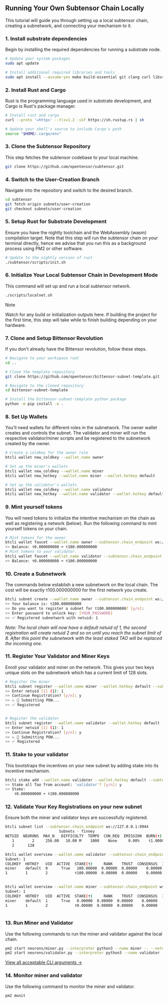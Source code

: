 ## Running Your Own Subtensor Chain Locally

This tutorial will guide you through setting up a local subtensor chain, creating a subnetwork, and connecting your mechanism to it.

### 1. Install substrate dependencies

Begin by installing the required dependencies for running a substrate node.

```bash
# Update your system packages
sudo apt update

# Install additional required libraries and tools
sudo apt install --assume-yes make build-essential git clang curl libssl-dev llvm libudev-dev protobuf-compiler
```

### 2. Install Rust and Cargo

Rust is the programming language used in substrate development, and Cargo is Rust's package manager.

```bash
# Install rust and cargo
curl --proto '=https' --tlsv1.2 -sSf https://sh.rustup.rs | sh

# Update your shell's source to include Cargo's path
source "$HOME/.cargo/env"
```

### 3. Clone the Subtensor Repository

This step fetches the subtensor codebase to your local machine.

```bash
git clone https://github.com/opentensor/subtensor.git
```

### 4. Switch to the User-Creation Branch

Navigate into the repository and switch to the desired branch.

```bash
cd subtensor
git fetch origin subnets/user-creation
git checkout subnets/user-creation
```

### 5. Setup Rust for Substrate Development

Ensure you have the nightly toolchain and the WebAssembly (wasm) compilation target. Note that this step will run the subtensor chain on your terminal directly, hence we advise that you run this as a background process using PM2 or other software.

```bash
# Update to the nightly version of rust
./subtensor/scripts/init.sh
```

### 6. Initialize Your Local Subtensor Chain in Development Mode

This command will set up and run a local subtensor network.

```bash
./scripts/localnet.sh
```

> [!NOTE]
> Watch for any build or initialization outputs here. If building the project for the first time, this step will take while to finish building depending on your hardware.

### 7. Clone and Setup Bittensor Revolution

If you don't already have the Bittensor revolution, follow these steps.

```bash
# Navigate to your workspace root
cd ..

# Clone the template repository
git clone https://github.com/opentensor/bittensor-subnet-template.git

# Navigate to the cloned repository
cd bittensor-subnet-template

# Install the bittensor-subnet-template python package
python -m pip install -e .
```

### 8. Set Up Wallets

You'll need wallets for different roles in the subnetwork. The owner wallet creates and controls the subnet. The validator and miner will run the respective validator/miner scripts and be registered to the subnetwork created by the owner.

```bash
# Create a coldkey for the owner role
btcli wallet new_coldkey --wallet.name owner

# Set up the miner's wallets
btcli wallet new_coldkey --wallet.name miner
btcli wallet new_hotkey --wallet.name miner --wallet.hotkey default

# Set up the validator's wallets
btcli wallet new_coldkey --wallet.name validator
btcli wallet new_hotkey --wallet.name validator --wallet.hotkey default
```

### 9. Mint yourself tokens

You will need tokens to initialize the intentive mechanism on the chain as well as registering a network (below).
Run the following command to mint yourself tokens on your chain.

```bash
# Mint tokens for the owner
btcli wallet faucet --wallet.name owner --subtensor.chain_endpoint ws://127.0.0.1:9944
>> Balance: τ0.000000000 ➡ τ100.000000000
# Mint tokens to your validator.
btcli wallet faucet --wallet.name validator --subtensor.chain_endpoint ws://127.0.0.1:9944
>> Balance: τ0.000000000 ➡ τ100.000000000
```

### 10. Create a Subnetwork

The commands below establish a new subnetwork on the local chain. The cost will be exactly τ100.000000000 for the first network you create.

```bash
btcli subnet create --wallet.name owner --subtensor.chain_endpoint ws://127.0.0.1:9944
>> Your balance is: τ200.000000000
>> Do you want to register a subnet for τ100.000000000? [y/n]:
>> Enter password to unlock key: [YOUR_PASSWORD]
>> ✅ Registered subnetwork with netuid: 1
```

_Note: The local chain will now have a default netuid of 1, the second registration will create netuid 2 and so on until you reach the subnet limit of 8. After this point the subnetwork with the least staked TAO will be replaced the incoming one._

### 11. Register Your Validator and Miner Keys

Enroll your validator and miner on the network. This gives your two keys unique slots on the subnetwork which has a current limit of 128 slots.

```bash
# Register the miner
btcli subnet register --wallet.name miner --wallet.hotkey default --subtensor.chain_endpoint ws://127.0.0.1:9944
>> Enter netuid [1] (1): 1
>> Continue Registration? [y/n]: y
>> ⠦ 📡 Submitting POW...
>> ✅ Registered


# Register the validator
btcli subnet register --wallet.name validator --wallet.hotkey default --subtensor.chain_endpoint ws://127.0.0.1:9944
>> Enter netuid [1] (1): 1
>> Continue Registration? [y/n]: y
>> ⠦ 📡 Submitting POW...
>> ✅ Registered
```

### 11. Stake to your validator

This bootstraps the incentives on your new subnet by adding stake into its incentive mechanism.

```bash
btcli stake add --wallet.name validator --wallet.hotkey default --subtensor.chain_endpoint ws://127.0.0.1:9944
>> Stake all Tao from account: 'validator'? [y/n]: y
>> Stake:
    τ0.000000000 ➡ τ100.000000000
```

### 12. Validate Your Key Registrations on your new subnet

Ensure both the miner and validator keys are successfully registered.

```bash
btcli subnet list --subtensor.chain_endpoint ws://127.0.0.1:9944
                        Subnets - finney
NETUID  NEURONS  MAX_N   DIFFICULTY  TEMPO  CON_REQ  EMISSION  BURN(τ)
   1        2     256.00   10.00 M    1000    None     0.00%    τ1.00000
   2      128

btcli wallet overview --wallet.name validator --subtensor.chain_endpoint ws://127.0.0.1:9944
Subnet: 1
COLDKEY  HOTKEY   UID  ACTIVE  STAKE(τ)     RANK    TRUST  CONSENSUS  INCENTIVE  DIVIDENDS  EMISSION(ρ)   VTRUST  VPERMIT  UPDATED  AXON  HOTKEY_SS58
miner    default  0      True   100.00000  0.00000  0.00000    0.00000    0.00000    0.00000            0  0.00000                14  none  5GTFrsEQfvTsh3WjiEVFeKzFTc2xcf…
1        1        2            τ100.00000  0.00000  0.00000    0.00000    0.00000    0.00000           ρ0  0.00000
                                                                          Wallet balance: τ0.0

btcli wallet overview --wallet.name miner --subtensor.chain_endpoint ws://127.0.0.1:9944
Subnet: 1
COLDKEY  HOTKEY   UID  ACTIVE  STAKE(τ)     RANK    TRUST  CONSENSUS  INCENTIVE  DIVIDENDS  EMISSION(ρ)   VTRUST  VPERMIT  UPDATED  AXON  HOTKEY_SS58
miner    default  1      True   0.00000  0.00000  0.00000    0.00000    0.00000    0.00000            0  0.00000                14  none  5GTFrsEQfvTsh3WjiEVFeKzFTc2xcf…
1        1        2            τ0.00000  0.00000  0.00000    0.00000    0.00000    0.00000           ρ0  0.00000
                                                                          Wallet balance: τ0.0

```

### 13. Run Miner and Validator

Use the following commands to run the miner and validator against the local chain.

```bash
pm2 start neurons/miner.py --interpreter python3 --name miner -- --netuid 1 --subtensor.chain_endpoint ws://127.0.0.1:9944 --wallet.name miner --wallet.hotkey default
pm2 start neurons/validator.py --interpreter python3 --name validator -- --netuid 1 --subtensor.chain_endpoint ws://127.0.0.1:9944 --wallet.name validator --wallet.hotkey default
```

[View all acceptable CLI arguments →]

### 14. Monitor miner and validator

Use the following command to monitor the miner and validator.

```bash
pm2 monit
```

[View all acceptable CLI arguments →]: ./command_line_arguments.md
